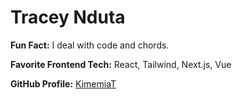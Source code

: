 # Tracey Nduta

**Fun Fact:** I deal with code and chords.

**Favorite Frontend Tech:** React, Tailwind, Next.js, Vue

**GitHub Profile:** [KimemiaT](https://github.com/KimemiaT)
